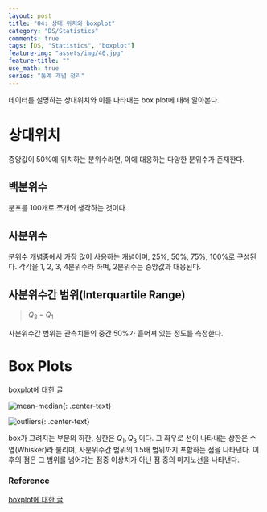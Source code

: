```yaml
---
layout: post
title: "04: 상대 위치와 boxplot"
category: "DS/Statistics"
comments: true
tags: [DS, "Statistics", "boxplot"]
feature-img: "assets/img/40.jpg"
feature-title: ""
use_math: true
series: "통계 개념 정리"
---
```


데이터를 설명하는 상대위치와 이를 나타내는 box plot에 대해 알아본다.

# 상대위치

중앙값이 50%에 위치하는 분위수라면, 이에 대응하는 다양한 분위수가 존재한다.

## 백분위수

분포를 100개로 쪼개어 생각하는 것이다.

## 사분위수

분위수 개념중에서 가장 많이 사용하는 개념이며, 25%, 50%, 75%, 100%로 구성된다. 각각을 1, 2, 3, 4분위수라 하며, 2분위수는 중앙값과 대응된다.

## 사분위수간 범위(Interquartile Range)

> $Q_3 - Q_1$

사분위수간 범위는 관측치들의 중간 50%가 흩어져 있는 정도를 측정한다.

# Box Plots

[boxplot에 대한 글](https://boxnwhis.kr/2019/02/19/boxplot.html)

![mean-median](https://user-images.githubusercontent.com/37871541/82112518-7dcaa380-9788-11ea-9264-a3121edf731f.gif){: .center-text}

![outliers](https://user-images.githubusercontent.com/37871541/82112542-b23e5f80-9788-11ea-9ec8-8dfcc94045f7.png){: .center-text}

box가 그려지는 부분의 하한, 상한은 $Q_1, Q_3$ 이다. 그 좌우로 선이 나타내는 상한은 수염(Whisker)라 불리며, 사분위수간 범위의 1.5배 범위까지 포함하는 점을 나타낸다. 이 후의 점은 그 범위를 넘어가는 점중 이상치가 아닌 점 중의 마지노선을 나타낸다.

### Reference

[boxplot에 대한 글](https://boxnwhis.kr/2019/02/19/boxplot.html)
